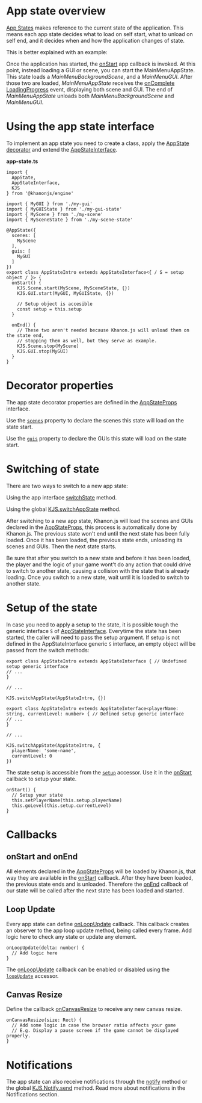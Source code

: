 # App state overview

[App States](https://khanonjs.com/api-docs/modules/decorators_app_app_state.html) makes reference to the current state of the application. This means each app state decides what to load on self start, what to unload on self end, and it decides when and how the application changes of state.

This is better explained with an example:

Once the application has started, the [onStart](https://khanonjs.com/api-docs/classes/decorators_app.AppInterface.html#onStart) app callback is invoked. At this point, instead loading a GUI or scene, you can start the MainMenuAppState. This state loads a *MainMenuBackgroundScene*, and a *MainMenuGUI*. After those two are loaded, *MainMenuAppState* receives the [onComplete](https://khanonjs.com/api-docs/classes/base_loading_progress.LoadingProgress.html#onComplete) [LoadingProgress](https://khanonjs.com/api-docs/classes/base_loading_progress.LoadingProgress.html) event, displaying both scene and GUI. The end of *MainMenuAppState* unloads both *MainMenuBackgroundScene* and *MainMenuGUI*.

# Using the app state interface

To implement an app state you need to create a class, apply the [AppState decorator](https://khanonjs.com/api-docs/functions/decorators_app_app_state.AppState.html) and extend the
[AppStateInterface](https://khanonjs.com/api-docs/classes/decorators_app_app_state.AppStateInterface.html).

**app-state.ts**
```
import {
  AppState,
  AppStateInterface,
  KJS
} from '@khanonjs/engine'

import { MyGUI } from './my-gui'
import { MyGUIState } from './my-gui-state'
import { MyScene } from './my-scene'
import { MySceneState } from './my-scene-state'

@AppState({
  scenes: [
    MyScene
  ],
  guis: [
    MyGUI
  ]
})
export class AppStateIntro extends AppStateInterface<{ / S = setup object / }> {
  onStart() {
    KJS.Scene.start(MyScene, MySceneState, {})
    KJS.GUI.start(MyGUI, MyGUIState, {})

    // Setup object is accesible
    const setup = this.setup
  }

  onEnd() {
    // These two aren't needed because Khanon.js will unload them on the state end,
    // stopping them as well, but they serve as example.
    KJS.Scene.stop(MyScene)
    KJS.GUI.stop(MyGUI)
  }
}
```

# Decorator properties

The app state decorator properties are defined in the [AppStateProps](https://khanonjs.com/api-docs/interfaces/decorators_app_app_state.AppStateProps.html) interface.

Use the [`scenes`](https://khanonjs.com/api-docs/interfaces/decorators_app_app_state.AppStateProps.html#scenes) property to declare the scenes this state will load on the state start.

Use the [`guis`](https://khanonjs.com/api-docs/interfaces/decorators_app_app_state.AppStateProps.html#guis) property to declare the GUIs this state will load on the state start.

# Switching of state

There are two ways to switch to a new app state:

Using the app interface [switchState](https://khanonjs.com/api-docs/classes/decorators_app.AppInterface.html#switchState) method.

Using the global [KJS.switchAppState](https://khanonjs.com/api-docs/functions/kjs.KJS.switchAppState.html) method.

After switching to a new app state, Khanon.js will load the scenes and GUIs declared in the [AppStateProps](https://khanonjs.com/api-docs/interfaces/decorators_app_app_state.AppStateProps.html), this process is automatically done by Khanon.js. The previous state won't end until the next state has been fully loaded. Once it has been loaded, the previous state ends, unloading its scenes and GUIs. Then the next state starts.

Be sure that after you switch to a new state and before it has been loaded, the player and the logic of your game wont't do any action that could drive to switch to another state, causing a collision with the state that is already loading. Once you switch to a new state, wait until it is loaded to switch to another state.

# Setup of the state

In case you need to apply a setup to the state, it is possible tough the generic interface `S` of [AppStateInterface](https://khanonjs.com/api-docs/classes/decorators_app_app_state.AppStateInterface.html).
Everytime the state has been started, the caller will need to pass the setup argument. If setup is not defined in the AppStateInterface generic `S` interface, an empty object will be passed from the switch methods:
```
export class AppStateIntro extends AppStateInterface { // Undefined setup generic interface
// ...
}

// ...

KJS.switchAppState(AppStateIntro, {})
```
```
export class AppStateIntro extends AppStateInterface<playerName: string, currentLevel: number> { // Defined setup generic interface
// ...
}

// ...

KJS.switchAppState(AppStateIntro, {
  playerName: 'some-name',
  currentLevel: 0
})
```

The state setup is accessible from the [`setup`](https://khanonjs.com/api-docs/classes/decorators_app_app_state.AppStateInterface.html#setup) accessor. Use it in the [onStart](https://khanonjs.com/api-docs/classes/decorators_app_app_state.AppStateInterface.html#onStart) callback to setup your state.

```
onStart() {
  // Setup your state
  this.setPlayerName(this.setup.playerName)
  this.goLevel(this.setup.currentLevel)
}
```

# Callbacks

onStart and onEnd
-----------------

All elements declared in the [AppStateProps](https://khanonjs.com/api-docs/interfaces/decorators_app_app_state.AppStateProps.html) will be loaded by Khanon.js, that way they are available in the [onStart](https://khanonjs.com/api-docs/classes/decorators_app_app_state.AppStateInterface.html#onStart) callback. After they have been loaded, the previous state ends and is unloaded. Therefore the [onEnd](https://khanonjs.com/api-docs/classes/decorators_app_app_state.AppStateInterface.html#onEnd) callback of our state will be called after the next state has been loaded and started.

## Loop Update

Every app state can define [onLoopUpdate](https://khanonjs.com/api-docs/classes/decorators_app_app_state.AppStateInterface.html#onLoopUpdate) callback. This callback creates an observer to the app loop update method, being called every frame. Add logic here to check any state or update any element.
```
onLoopUpdate(delta: number) {
  // Add logic here
}
```

The [onLoopUpdate](https://khanonjs.com/api-docs/classes/decorators_app_app_state.AppStateInterface.html#onLoopUpdate) callback can be enabled or disabled using the [`loopUpdate`](https://khanonjs.com/api-docs/classes/decorators_app_app_state.AppStateInterface.html#loopUpdate) accessor.

## Canvas Resize

Define the callback [onCanvasResize](https://khanonjs.com/api-docs/classes/decorators_app_app_state.AppStateInterface.html#onCanvasResize) to receive any new canvas resize.
```
onCanvasResize(size: Rect) {
  // Add some logic in case the browser ratio affects your game
  // E.g. Display a pause screen if the game cannot be displayed properly.
}
```

# Notifications

The app state can also receive notifications through the [notify](https://khanonjs.com/api-docs/classes/decorators_app_app_state.AppStateInterface.html#notify) method or the global [KJS.Notify.send](https://khanonjs.com/api-docs/functions/kjs.KJS.Notify.send.html) method. Read more about notifications in the Notifications section.